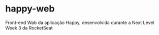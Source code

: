 # happy-web
Front-end Wab da aplicação Happy, desenvolvida durante a Next Level Week 3 da RocketSeat
